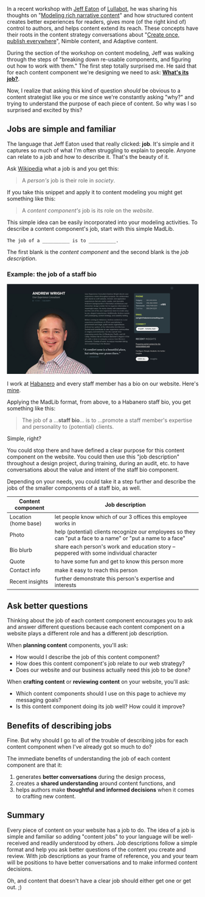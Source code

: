 In a recent workshop with [Jeff Eaton](http://twitter.com/eaton) of [Lullabot](http://www.lullabot.com/), he was sharing his thoughts on "[Modeling rich narrative content](http://www.slideshare.net/eaton/modeling-rich-narrative-content)" and how structured content creates better experiences for readers, gives more (of the right kind of) control to authors, and helps content extend its reach. These concepts have their roots in the content strategy conversations about "[Create once, publish everywhere](http://www.programmableweb.com/news/cope-create-once-publish-everywhere/2009/10/13)", Nimble content, and Adaptive content.

During the section of the workshop on content modeling, Jeff was walking through the steps of "breaking down re-usable components, and figuring out how to work with them." The first step totally surprised me. He said that for each content component we're designing we need to ask: **[What's its job?](http://www.slideshare.net/eaton/modeling-rich-narrative-content/91?src=clipshare)**.

<!--iframe src="//www.slideshare.net/slideshow/embed_code/key/mtx0M1y6wNHob1?startSlide=90" width="595" height="485" frameborder="0" marginwidth="0" marginheight="0" scrolling="no" style="border:1px solid #CCC; border-width:1px; margin-bottom:5px; max-width: 100%;" allowfullscreen> </iframe> <div style="margin-bottom:5px"> <strong> <a href="//www.slideshare.net/eaton/modeling-rich-narrative-content" title="Modeling Rich Narrative Content" target="_blank">Modeling Rich Narrative Content</a> </strong> from <strong><a href="//www.slideshare.net/eaton" target="_blank">Jeff Eaton</a></strong> </div-->

Now, I realize that asking this kind of question _should_ be obvious to a content strategist like you or me since we're constantly asking "why?" and trying to understand the purpose of each piece of content. So why was I so surprised and excited by this?

## Jobs are simple and familiar

The language that Jeff Eaton used that really clicked: **job**. It's simple and it captures so much of what I'm often struggling to explain to people. Anyone can relate to a job and how to describe it. That's the beauty of it.

Ask [Wikipedia](https://en.wikipedia.org/wiki/Job) what a job is and you get this:

> A _person's_ job is their role in _society_. 

If you take this snippet and apply it to content modeling you might get something like this:

> A _content component's_ job is its role on the _website_.

This simple idea can be easily incorporated into your modeling activities. To describe a content component's job, start with this simple MadLib.

```
The job of a __________ is to __________.
```

The first blank is the _content component_ and the second blank is the _job description_.


### Example: the job of a staff bio

[![Bio of Andrew Wright on habaneroconsulting.com](../assets/img/content-jobs/habanero-bio-2x.png "Bio of Andrew Wright on habaneroconsulting.com")](../assets/img/content-jobs/habanero-bio-2x.png)

I work at [Habanero](http://www.habaneroconsulting.com) and every staff member has a bio on our website. Here's [mine](http://www.habaneroconsulting.com/team/andrew-wright).

Applying the MadLib format, from above, to a Habanero staff bio, you get something like this:

> The job of a ...**staff bio**... is to ...promote a staff member's expertise and personality to (potential) clients.

Simple, right?

You could stop there and have defined a clear purpose for this content component on the website. You could then use this "job description" throughout a design project, during training, during an audit, etc. to have conversations about the value and intent of the staff bio component.

Depending on your needs, you could take it a step further and describe the jobs of the smaller components of a staff bio, as well.

<table class="table table-condensed table-striped">
	<thead>
	<tr>
		<th>Content component</th>
		<th>Job description</th>
	</tr>
	</thead>
	<tbody>
		<tr>
			<td>Location<br/>(home base)</td>
			<td>let people know which of our 3 offices this employee works in</td>
		</tr>
		<tr>
			<td>Photo</td>
			<td>help (potential) clients recognize our employees so they can "put a face to a name" or "put a name to a face"</td>
		</tr>
		<tr>
			<td>Bio blurb</td>
			<td>share each person's work and education story – peppered with some individual character</td>
		</tr>
		<tr>
			<td>Quote</td>
			<td>to have some fun and get to know this person more</td>
		</tr>
		<tr>
			<td>Contact info</td>
			<td>make it easy to reach this person</td>
		</tr>
		<tr>
			<td>Recent insights</td>
			<td>further demonstrate this person's expertise and interests</td>
		</tr>
	</tbody>
</table>

## Ask better questions

Thinking about the job of each content component encourages you to ask and answer different questions because each content component on a website plays a different role and has a different job description.

When **planning content** components, you'll ask:

- How would I describe the job of this content component?
- How does this content component's job relate to our web strategy?
- Does our website and our business actually need this job to be done?

When **crafting content** or **reviewing content** on your website, you'll ask:

- Which content components should I use on this page to achieve my messaging goals?
- Is this content component doing its job well? How could it improve?

## Benefits of describing jobs

Fine. But why should I go to all of the trouble of describing jobs for each content component when I've already got so much to do?

The immediate benefits of understanding the job of each content component are that it:

1. generates **better conversations** during the design process,
2. creates a **shared understanding** around content functions, and
3. helps authors make **thoughtful and informed decisions** when it comes to crafting new content.


## Summary

Every piece of content on your website has a job to do. The idea of a job is simple and familiar so adding "content jobs" to your language will be well-received and readily understood by others. Job descriptions follow a simple format and help you ask better questions of the content you create and review. With job descriptions as your frame of reference, you and your team will be positions to have better conversations and to make informed content decisions.

Oh, and content that doesn't have a clear job should either get one or get out. ;)